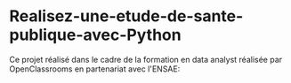 # Realisez-une-etude-de-sante-publique-avec-Python
Ce projet  réalisé dans le cadre de la formation en data analyst réalisée par OpenClassrooms en partenariat avec l'ENSAE:
